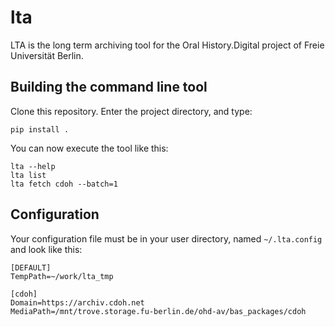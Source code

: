 # lta

LTA is the long term archiving tool for the
Oral History.Digital project of Freie Universität Berlin.

## Building the command line tool

Clone this repository. Enter the project directory, and type:

```
pip install .
```

You can now execute the tool like this:

```
lta --help
lta list
lta fetch cdoh --batch=1
```

## Configuration

Your configuration file must be in your user directory, named `~/.lta.config`
and look like this:

```
[DEFAULT]
TempPath=~/work/lta_tmp

[cdoh]
Domain=https://archiv.cdoh.net
MediaPath=/mnt/trove.storage.fu-berlin.de/ohd-av/bas_packages/cdoh
```
